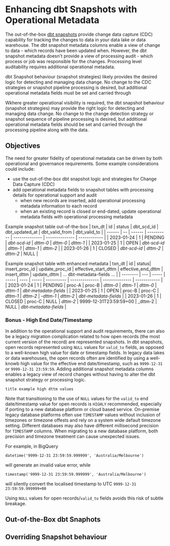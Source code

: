 # Enhancing dbt Snapshots with Operational Metadata
The out-of-the-box [dbt snapshots](https://docs.getdbt.com/docs/build/snapshots) provide change data capture (CDC) capability for tracking the changes to data in your
data lake or data warehouse.  The dbt snapshot metadata columns enable a view of change to data - which records 
have been updated when.   However, the dbt snapshot metadata doesn't provide a view of processing audit - which process
or job was responsible for the changes.  Processing level auditability requires additional operational metadata.

dbt Snapshot behaviour (snapshot strategies) likely provides the desired logic for detecting and managing data change.
No change to the CDC strategies or snapshot pipeline processing is desired, but additional operational metadata
fields must be set and carried through 


Wkhere greater operational visibility is required, the dbt snapshot behaviour (snapshot strategies)
may provide the right logic for detecting and managing data change.  No change to the change detection strategy
or snapshot sequence of pipeline processing is desired, but additional operational metadata fields should be set and
carried through the processing pipeline along with the data.

## Objectives
The need for greater fidelity of operational metadata can be driven by both operational and governance requirements.
Some example considerations could include:
* use the out-of-the-box dbt snapshot logic and strategies for Change Data Capture (CDC)
* add operational metadata fields to snapshot tables with processing details for operational support and audit
  - when new records are inserted, add operational processing metadata information to each record
  - when an existing record is closed or end-dated, update operational metadata fields with operational processing metadata

Example snapshot table out-of-the-box
| txn_dt | id | status | dbt_scd_id | dbt_updated_at | dbt_valid_from | dbt_valid_to |
| ------ | -- | ------ | ---------- | -------------- | -------------- | ------------ |
| 2023-01-24 | 1      | PENDING | _dbt-scd-id_ | _dttm-0_ | _dttm-0_ | _dttm-1_ |
| 2023-01-25 | 1      | OPEN    | _dbt-scd-id_ | _dttm-1_ | _dttm-1_ | _dttm-2_ |
| 2023-01-26 | 1      | CLOSED  | _dbt-scd-id_ | _dttm-2_ | _dttm-2_ | NULL     |

Example snapshot table with enhanced metadata
| txn_dt | id | status| insert_proc_id | update_proc_id | effective_start_dttm | effective_end_dttm | insert_dttm | update_dttm | ... dbt-metadata-fields ... |
| -------- | --- | ----- | ----- | ---- | ----- | ---------- | -------------- | -------------- | ------------ |
| 2023-01-24 | 1      | PENDING | proc-A | proc-B | _dttm-0_ |  _dttm-1_ | _dttm-0_ | _dttm-1_ | _dbt-metadata-fields_ |
| 2023-01-25 | 1      | OPEN | proc-B |  proc-C | _dttm-1_ | _dttm-2_ | _-dttm-1_ | _dttm-2_ | _dbt-metadata-fields_ |
| 2023-01-26 | 1      | CLOSED | proc-C | NULL | _dttm-2_ | 9999-12-31T23:59:59+00 | _dttm-2 | NULL | _dbt-metadata-fields_ |


### Bonus - High End Date/Timestamp
In addition to the operational support and audit requirements, there can also be a legacy migration complication
related to how open records (the most current version of the record) are represented snapshots.  In dbt snapshots,
open records represented using `NULL` values for `valid_to` fields, as opposed to a well-known high value for date
or timestamp fields.  In legacy data lakes or data warehouses, the open records often are identified by using a
well-knowb high value for the effective end date/timestamp, such as `9999-12-31` or `9999-12-31 23:59:59`.  Adding
additional snapshot metadata columns enables a legacy view of record changes without having to alter the
dbt snapshot strategy or processing logic.

```mermaid
title example high dttm values
```

Note that transitioning to the use of `NULL` values for the `valid_to` end date/timestamp value for open records
is `HIGHLY` recommended, especially if porting to a new database platform or cloud based service.  On-premise
legacy database platforms often use `TIMESTAMP` values without inclusion of timezones or timezone offests and
rely on a system wide default timezone setting.
Different databases may also have different millisecond precision for `TIMESTAMP` columns.
When migrating to a new database platform, both precision and timezone treatment can cause unexpected issues.

For example, in BigQuery
```
datetime('9999-12-31 23:59:59.999999', 'Australia/Melbourne')
```
will generate an invalid value error, while
```
timestamp('9999-12-31 23:59:59.999999', 'Australia/Melbourne')
```
will silently convert the localised timestamp to UTC `9999-12-31 23:59:59.999999+00`

Using `NULL` values for open records/`valid_to` fields avoids this risk of subtle breakage.

## Out-of-the-Box dbt Snaphots

## Overriding Snapshot behaviour